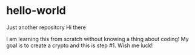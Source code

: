 # hello-world
Just another repository
Hi there

I am learning this from scratch without knowing a thing about coding!
My goal is to create a crypto and this is step #1.
Wish me luck!
